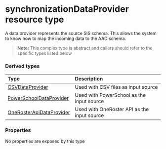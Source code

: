 # synchronizationDataProvider resource type

A data provider represents the source SIS schema. This allows the system to know how to map the incoming data to the AAD schema. 

> **Note:** This complex type is abstract and callers should refer to the specific types listed below

### Derived types
| Type | Description | 
|:-|:-|
| [CSVDataProvider](CsvDataProvider.md) | Used with CSV files as input source |
| [PowerSchoolDataProvider](PowerSchoolDataProvider.md) | Used with PowerSchool as the input source |
| [OneRosterApiDataProvider](OneRosterApiDataProvider.md) | Used with OneRoster API as the input source |

### Properties

No properties are exposed by this type
